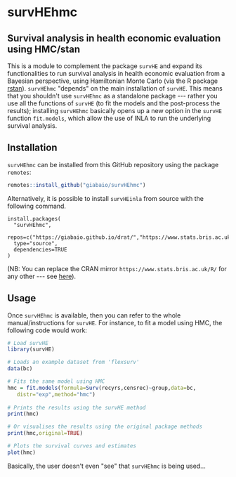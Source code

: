 # survHEhmc 
## Survival analysis in health economic evaluation using HMC/stan

This is a module to complement the package `survHE` and expand its functionalities to run survival analysis in health economic evaluation from a Bayesian perspective, using Hamiltonian Monte Carlo (via the R package [rstan](https://mc-stan.org/users/interfaces/rstan)). `survHEhmc` "depends" on the main installation of `survHE`. This means that you shouldn't use `survHEhmc` as a standalone package --- rather you use all the functions of `survHE` (to fit the models and the post-process the results); installing `survHEhmc` basically opens up a new option in the `survHE` function `fit.models`, which allow the use of INLA to run the underlying survival analysis.

## Installation
`survHEhmc` can be installed from this GitHub repository using the package `remotes`:
```R
remotes::install_github("giabaio/survHEhmc")
```
Alternatively, it is possible to install `survHEinla` from source with the following command.
```
install.packages(
  "survHEhmc",
  repos=c("https://giabaio.github.io/drat/","https://www.stats.bris.ac.uk/R/"),
  type="source",
  dependencies=TRUE
)
```
(NB: You can replace the CRAN mirror `https://www.stats.bris.ac.uk/R/` for any other --- see [here](https://cran.r-project.org/)).

## Usage
Once `survHEhmc` is available, then you can refer to the whole manual/instructions for `survHE`. For instance, to fit a model using HMC, the following code would work:
```R
# Load survHE
library(survHE)

# Loads an example dataset from 'flexsurv'
data(bc)

# Fits the same model using HMC
hmc = fit.models(formula=Surv(recyrs,censrec)~group,data=bc,
   distr="exp",method="hmc")
   
# Prints the results using the survHE method
print(hmc)

# Or visualises the results using the original package methods
print(hmc,original=TRUE)

# Plots the survival curves and estimates
plot(hmc)
```

Basically, the user doesn't even "see" that `survHEhmc` is being used...
